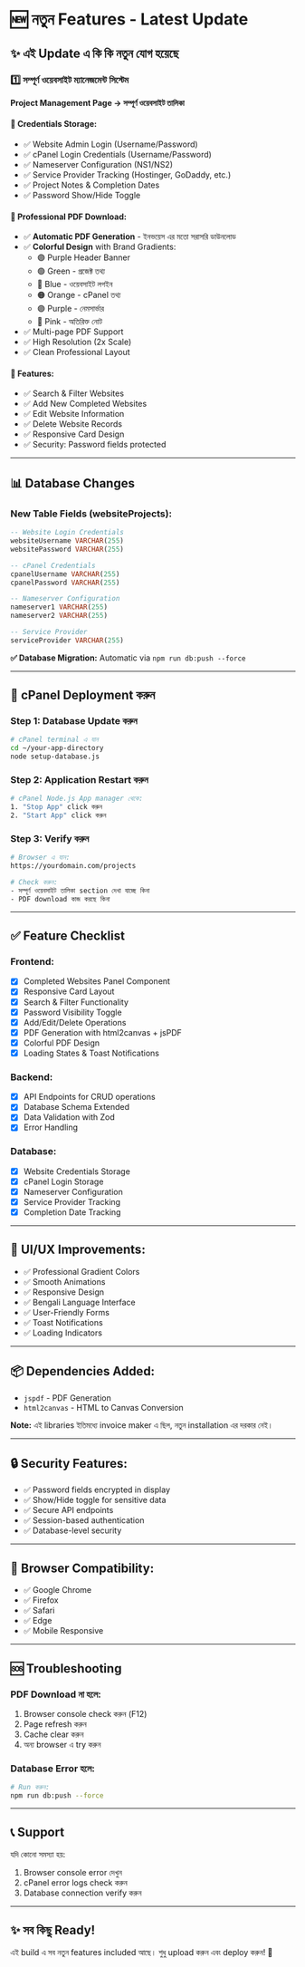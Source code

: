 # 🆕 নতুন Features - Latest Update

## ✨ এই Update এ কি কি নতুন যোগ হয়েছে

### 1️⃣ সম্পূর্ণ ওয়েবসাইট ম্যানেজমেন্ট সিস্টেম
**Project Management Page → সম্পূর্ণ ওয়েবসাইট তালিকা**

#### 🔐 Credentials Storage:
- ✅ Website Admin Login (Username/Password)
- ✅ cPanel Login Credentials (Username/Password) 
- ✅ Nameserver Configuration (NS1/NS2)
- ✅ Service Provider Tracking (Hostinger, GoDaddy, etc.)
- ✅ Project Notes & Completion Dates
- ✅ Password Show/Hide Toggle

#### 📄 Professional PDF Download:
- ✅ **Automatic PDF Generation** - ইনভয়েস এর মতো সরাসরি ডাউনলোড
- ✅ **Colorful Design** with Brand Gradients:
  - 🟣 Purple Header Banner
  - 🟢 Green - প্রজেক্ট তথ্য
  - 🔵 Blue - ওয়েবসাইট লগইন
  - 🟠 Orange - cPanel তথ্য
  - 🟣 Purple - নেমসার্ভার
  - 🌸 Pink - অতিরিক্ত নোট
- ✅ Multi-page PDF Support
- ✅ High Resolution (2x Scale)
- ✅ Clean Professional Layout

#### 🎯 Features:
- ✅ Search & Filter Websites
- ✅ Add New Completed Websites
- ✅ Edit Website Information
- ✅ Delete Website Records
- ✅ Responsive Card Design
- ✅ Security: Password fields protected

---

## 📊 Database Changes

### New Table Fields (websiteProjects):
```sql
-- Website Login Credentials
websiteUsername VARCHAR(255)
websitePassword VARCHAR(255)

-- cPanel Credentials
cpanelUsername VARCHAR(255)
cpanelPassword VARCHAR(255)

-- Nameserver Configuration
nameserver1 VARCHAR(255)
nameserver2 VARCHAR(255)

-- Service Provider
serviceProvider VARCHAR(255)
```

**✅ Database Migration:** Automatic via `npm run db:push --force`

---

## 🚀 cPanel Deployment করুন

### Step 1: Database Update করুন
```bash
# cPanel terminal এ যান
cd ~/your-app-directory
node setup-database.js
```

### Step 2: Application Restart করুন
```bash
# cPanel Node.js App manager থেকে:
1. "Stop App" click করুন
2. "Start App" click করুন
```

### Step 3: Verify করুন
```bash
# Browser এ যান:
https://yourdomain.com/projects

# Check করুন:
- সম্পূর্ণ ওয়েবসাইট তালিকা section দেখা যাচ্ছে কিনা
- PDF download কাজ করছে কিনা
```

---

## ✅ Feature Checklist

### Frontend:
- [x] Completed Websites Panel Component
- [x] Responsive Card Layout
- [x] Search & Filter Functionality
- [x] Password Visibility Toggle
- [x] Add/Edit/Delete Operations
- [x] PDF Generation with html2canvas + jsPDF
- [x] Colorful PDF Design
- [x] Loading States & Toast Notifications

### Backend:
- [x] API Endpoints for CRUD operations
- [x] Database Schema Extended
- [x] Data Validation with Zod
- [x] Error Handling

### Database:
- [x] Website Credentials Storage
- [x] cPanel Login Storage
- [x] Nameserver Configuration
- [x] Service Provider Tracking
- [x] Completion Date Tracking

---

## 🎨 UI/UX Improvements:
- ✅ Professional Gradient Colors
- ✅ Smooth Animations
- ✅ Responsive Design
- ✅ Bengali Language Interface
- ✅ User-Friendly Forms
- ✅ Toast Notifications
- ✅ Loading Indicators

---

## 📦 Dependencies Added:
- `jspdf` - PDF Generation
- `html2canvas` - HTML to Canvas Conversion

**Note:** এই libraries ইতিমধ্যে invoice maker এ ছিল, নতুন installation এর দরকার নেই।

---

## 🔒 Security Features:
- ✅ Password fields encrypted in display
- ✅ Show/Hide toggle for sensitive data
- ✅ Secure API endpoints
- ✅ Session-based authentication
- ✅ Database-level security

---

## 📱 Browser Compatibility:
- ✅ Google Chrome
- ✅ Firefox
- ✅ Safari
- ✅ Edge
- ✅ Mobile Responsive

---

## 🆘 Troubleshooting

### PDF Download না হলে:
1. Browser console check করুন (F12)
2. Page refresh করুন
3. Cache clear করুন
4. অন্য browser এ try করুন

### Database Error হলে:
```bash
# Run করুন:
npm run db:push --force
```

---

## 📞 Support
যদি কোনো সমস্যা হয়:
1. Browser console error দেখুন
2. cPanel error logs check করুন
3. Database connection verify করুন

---

## ✨ সব কিছু Ready!
এই build এ সব নতুন features included আছে। 
শুধু upload করুন এবং deploy করুন! 🚀
